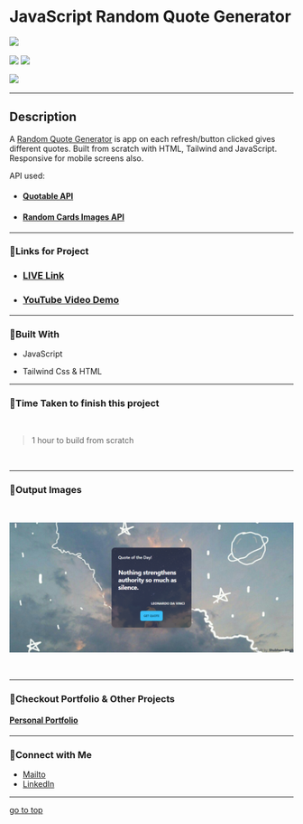 # JavaScript Random Quote Generator

![](https://img.shields.io/badge/Random%20Quote-Generator-orange)

![](https://img.shields.io/badge/JavaScript-Tailwind-yellow)
![](https://img.shields.io/badge/Image%20API-Quotable%20API-brightgreen)

![](https://img.shields.io/badge/Shubham-Singh-red)

<hr>

## Description

A [Random Quote Generator]() is app on each refresh/button clicked gives different quotes. Built from scratch with HTML, Tailwind and JavaScript. Responsive for mobile screens also.

API used:
- #### [Quotable API](https://github.com/lukePeavey/quotable)
- #### [Random Cards Images API](https://picsum.photos/)

<hr>


### 📌Links for Project
- ### [LIVE Link]()

- ### [YouTube Video Demo]()

<hr>

### 📌Built With

- JavaScript

- Tailwind Css & HTML

<hr>

### 📌Time Taken to finish this project

<br>

> 1 hour to build from scratch

<br>

<hr>

### 📌Output Images

<br>

![opimage](./images/Random-Quote-Generator.png)

<br>

<hr>

### 📌Checkout Portfolio & Other Projects

#### [Personal Portfolio](https://shubhambhoj.in/)


***
### 📌Connect with Me
* [Mailto](mailto:shubhambhoj3@gmail.com)
* [LinkedIn](https://www.linkedin.com/in/shubham-singh-b122b7171/)

***
[go to top](#javascript-random-quote-generator)